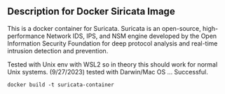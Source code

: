 ## Description for Docker Siricata Image
This is a docker container for Suricata. Suricata is an open-source, high-performance Network IDS, IPS, and NSM engine developed by the Open Information Security Foundation for deep protocol analysis and real-time intrusion detection and prevention.

Tested with Unix env with WSL2 so in theory this should work for normal Unix systems. (9/27/2023) tested with Darwin/Mac OS ... Successful.

```
docker build -t suricata-container
```
